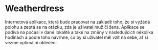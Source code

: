 # Weatherdress
Internetová aplikace, která bude pracovat na základě toho, že si vyžádá polohu a zeptá se na otázku, zda je uživatel muž či žena. Aplikace se podívá na počasí v dané lokalitě a také na změny v následujících několika hodinách a podle toho navrhne, co by si uživatel měl vzít na sebe, ať si vezme optimální oblečení.
